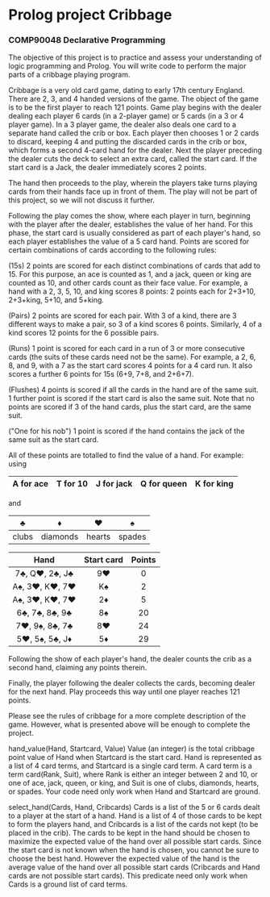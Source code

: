 # Prolog project Cribbage

### **COMP90048 Declarative Programming**

The objective of this project is to practice and assess your understanding of logic programming and Prolog. You will write code to perform the major parts of a cribbage playing program.

Cribbage is a very old card game, dating to early 17th century England. There are 2, 3, and 4 handed versions of the game. The object of the game is to be the first player to reach 121 points. Game play begins with the dealer dealing each player 6 cards (in a 2-player game) or 5 cards (in a 3 or 4 player game). In a 3 player game, the dealer also deals one card to a separate hand called the crib or box. Each player then chooses 1 or 2 cards to discard, keeping 4 and putting the discarded cards in the crib or box, which forms a second 4-card hand for the dealer. Next the player preceding the dealer cuts the deck to select an extra card, called the start card. If the start card is a Jack, the dealer immediately scores 2 points.

The hand then proceeds to the play, wherein the players take turns playing cards from their hands face up in front of them. The play will not be part of this project, so we will not discuss it further.

Following the play comes the show, where each player in turn, beginning with the player after the dealer, establishes the value of her hand. For this phase, the start card is usually considered as part of each player's hand, so each player establishes the value of a 5 card hand. Points are scored for certain combinations of cards according to the following rules:

(15s) 2 points are scored for each distinct combinations of cards that add to 15. For this purpose, an ace is counted as 1, and a jack, queen or king are counted as 10, and other cards count as their face value. For example, a hand with a 2, 3, 5, 10, and king scores 8 points: 2 points each for 2+3+10, 2+3+king, 5+10, and 5+king.

(Pairs) 2 points are scored for each pair. With 3 of a kind, there are 3 different ways to make a pair, so 3 of a kind scores 6 points. Similarly, 4 of a kind scores 12 points for the 6 possible pairs.

(Runs) 1 point is scored for each card in a run of 3 or more consecutive cards (the suits of these cards need not be the same). For example, a 2, 6, 8, and 9, with a 7 as the start card scores 4 points for a 4 card run. It also scores a further 6 points for 15s (6+9, 7+8, and 2+6+7).

(Flushes) 4 points is scored if all the cards in the hand are of the same suit. 1 further point is scored if the start card is also the same suit. Note that no points are scored if 3 of the hand cards, plus the start card, are the same suit.

("One for his nob") 1 point is scored if the hand contains the jack of the same suit as the start card.

All of these points are totalled to find the value of a hand. For example:
using 

|A for ace|T for 10|J for jack|Q for queen|K for king|
| :---: | :---: | :---: | :---: | :---: |
      
and 

|♣|♦|♥|♠|
| :---: | :---: | :---: | :---: |
|clubs|diamonds|hearts|spades|
    

| Hand | Start card | Points |
| :---: | :---: | :---: |
|7♣, Q♥, 2♣, J♣ | 9♥ | 0 |
|A♠, 3♥, K♥, 7♥	| K♠ | 2 |
|A♠, 3♥, K♥, 7♥	| 2♦ | 5 |
|6♣, 7♣, 8♣, 9♣	| 8♠ | 20 |
|7♥, 9♠, 8♣, 7♣	| 8♥ | 24 |
|5♥, 5♠, 5♣, J♦	| 5♦ | 29 |

Following the show of each player's hand, the dealer counts the crib as a second hand, claiming any points therein.

Finally, the player following the dealer collects the cards, becoming dealer for the next hand. Play proceeds this way until one player reaches 121 points.

Please see the rules of cribbage for a more complete description of the game. However, what is presented above will be enough to complete the project.

hand_value(Hand, Startcard, Value)
Value (an integer) is the total cribbage point value of Hand when Startcard is the start card. Hand is represented as a list of 4 card terms, and Startcard is a single card term. A card term is a term card(Rank, Suit), where Rank is either an integer between 2 and 10, or one of ace, jack, queen, or king, and Suit is one of clubs, diamonds, hearts, or spades. Your code need only work when Hand and Startcard are ground.

select_hand(Cards, Hand, Cribcards)
Cards is a list of the 5 or 6 cards dealt to a player at the start of a hand. Hand is a list of 4 of those cards to be kept to form the players hand, and Cribcards is a list of the cards not kept (to be placed in the crib). The cards to be kept in the hand should be chosen to maximize the expected value of the hand over all possible start cards. Since the start card is not known when the hand is chosen, you cannot be sure to choose the best hand. However the expected value of the hand is the average value of the hand over all possible start cards (Cribcards and Hand cards are not possible start cards). This predicate need only work when Cards is a ground list of card terms.
